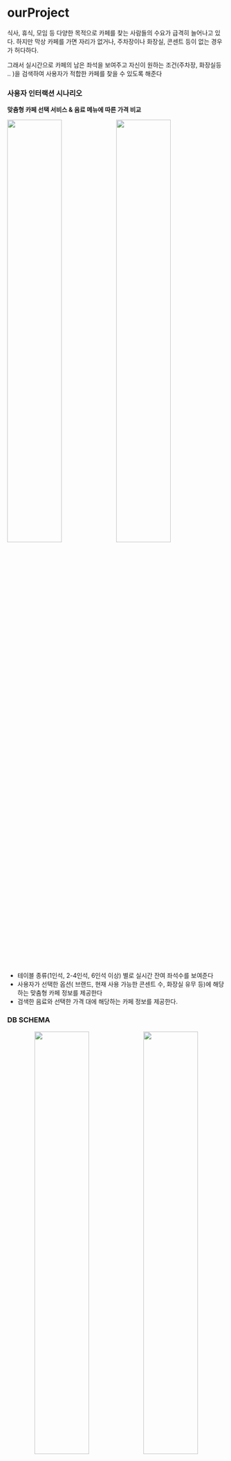 # ourProject

식사, 휴식, 모임 등 다양한 목적으로 카페를 찾는 사람들의 수요가 급격히 늘어나고 있다. 하지만 막상 카페를 가면 자리가 없거나, 주차장이나 화장실, 콘센트 등이 없는 경우가 허다하다.


그래서 실시간으로 카페의 남은 좌석을 보여주고 자신이 원하는 조건(주차장, 화장실등 .. )을 검색하여 사용자가 적합한 카페를 찾을 수 있도록 해준다

### 사용자 인터랙션 시나리오
<strong>맞춤형 카페 선택 서비스  &   음료 메뉴에 따른 가격 비교 </strong>
<p align="left" height ="30%">
  <img src="https://user-images.githubusercontent.com/52409424/105623628-88ccec00-5e5e-11eb-96d6-b702ae4eb1fa.png" width="50%"/><img src="https://user-images.githubusercontent.com/52409424/105623682-d5b0c280-5e5e-11eb-9778-bead9ff1f21c.png" width="50%">
</p>

* 테이블 종류(1인석, 2-4인석, 6인석 이상) 별로 실시간 잔여 좌석수를 보여준다
* 사용자가 선택한 옵션( 브랜드, 현재 사용 가능한 콘센트 수, 화장실 유무 등)에 해당하는 맞춤형 카페 정보를 제공한다
* 검색한 음료와 선택한 가격 대에 해당하는 카페 정보를 제공한다.


### DB SCHEMA

<p align="center" height ="30%">
  <img src="https://user-images.githubusercontent.com/52409424/105623639-984c3500-5e5e-11eb-8296-85d0232ae78a.png" width="50%"/><img src="https://user-images.githubusercontent.com/52409424/105623729-46f07580-5e5f-11eb-8985-6e4fa09c306e.png" width="50%">
</p>


### 개발환경
* 개발 언어 :JAVA  
* 개발 플랫폼 : APP / WEB.. 
* 개발 도구(DBMS): MySQL
* 개발 환경(IDE): Eclipse
* OPEN API : 서울특별시 커피숍 정보 (JSON)

### 구현이 안 된 부분( 부족한점)
* 카페의 정보 제공 협조가 필요하다 -실시간 좌석 정보 등 ..
* 지속적인 업데이트가 필요하다 - 카페 추가, 카페 시설 변경, 가격 변동 ..
* 좌석 현황을 이미지로 구현하기 하면 훨씬 간단하고 보기 쉽게 정보가 제공 될 것이다.

### 구현 영상
https://drive.google.com/file/d/1zuLoLS9XYXRLE_B9NdxucSD0dx9QptCJ/view?usp=sharing


